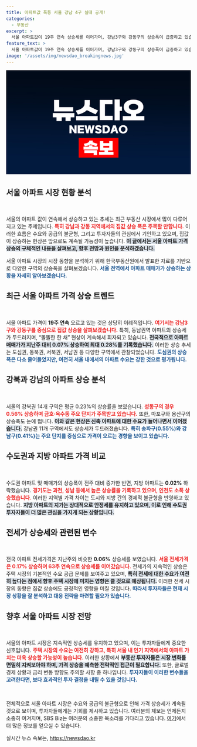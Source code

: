 ```yaml
---
title: 아파트값 폭등 서울 강남 4구 실태 공개!
categories:
  - 부동산
excerpt: >
  서울 아파트값이 19주 연속 상승세를 이어가며, 강남3구와 강동구의 상승폭이 급증하고 있습니다. 똘똘한 한 채 열풍 속에 서울과 수도권 부동산 시장이 뜨겁게 달아오르고 있습니다!
feature_text: >
  서울 아파트값이 19주 연속 상승세를 이어가며, 강남3구와 강동구의 상승폭이 급증하고 있습니다. 똘똘한 한 채 열풍 속에 서울과 수도권 부동산 시장이 뜨겁게 달아오르고 있습니다!
image: '/assets/img/newsdao_breakingnews.jpg'
---
```


<p><img src="/assets/img/newsdao_breakingnews.jpg" alt="ontimetimes 속보" /></p>

<h2 data-ke-size="size26">서울 아파트 시장 현황 분석</h2>

<p data-ke-size="size16">&nbsp;</p>

<p>서울의 아파트 값이 연속해서 상승하고 있는 추세는 최근 부동산 시장에서 많이 다루어지고 있는 주제입니다. <b><span style="color: #ee2323;">특히 강남과 강동 지역에서의 집값 상승 폭은 주목할 만합니다.</span></b> 이러한 흐름은 수요와 공급의 불균형, 그리고 투자자들의 관심에서 기인하고 있으며, 집값이 상승하는 현상은 앞으로도 계속될 가능성이 높습니다. <b><span style="background-color: #21538527;">이 글에서는 서울 아파트 가격 상승의 구체적인 내용을 살펴보고, 향후 전망과 원인을 분석하겠습니다.</span></b></p>

<p>서울 아파트 시장의 시장 동향을 분석하기 위해 한국부동산원에서 발표한 자료를 기반으로 다양한 구역의 상승폭을 살펴보겠습니다. <b><span style="color: #1a5490;">서울 전역에서 아파트 매매가가 상승하는 상황을 자세히 알아보겠습니다.</span></b></p>

<h2 data-ke-size="size26">최근 서울 아파트 가격 상승 트렌드</h2>

<p data-ke-size="size16">&nbsp;</p>

<p>서울 아파트 가격이 <b>19주 연속</b> 오르고 있는 것은 상당히 이례적입니다. <b><span style="color: #ee2323;">여기서는 강남3구와 강동구를 중심으로 집값 상승을 살펴보겠습니다.</span></b> 특히, 동남권역 아파트의 상승세가 두드러지며, “똘똘한 한 채” 현상이 계속해서 회자되고 있습니다. <b><span style="background-color: #21538527;">전국적으로 아파트 매매가가 지난주 대비 0.07% 상승하여 최대 0.28%를 기록했습니다.</span></b> 이러한 상승 추세는 도심권, 동북권, 서북권, 서남권 등 다양한 구역에서 관찰되었습니다. <b><span style="color: #1a5490;">도심권의 상승폭은 다소 줄어들었지만, 여전히 서울 내에서의 아파트 수요는 강한 것으로 평가됩니다.</span></b></p>

<h2 data-ke-size="size26">강북과 강남의 아파트 상승 분석</h2>

<p data-ke-size="size16">&nbsp;</p>

<p>서울의 강북권 14개 구역은 평균 0.23%의 상승률을 보였습니다. <b><span style="color: #ee2323;">성동구의 경우 0.56% 상승하며 금호·옥수동 주요 단지가 주목받고 있습니다.</span></b> 또한, 마포구와 용산구의 상승폭도 눈에 띕니다. <b><span style="background-color: #21538527;">이와 같은 현상은 신축 아파트에 대한 수요가 늘어나면서 이어졌습니다.</span></b> 강남권 11개 구역에서도 상승세가 두드러졌습니다. <b><span style="color: #1a5490;">특히 송파구(0.55%)와 강남구(0.41%)는 주요 단지를 중심으로 가격이 오르는 경향을 보이고 있습니다.</span></b></p>

<h2 data-ke-size="size26">수도권과 지방 아파트 가격 비교</h2>

<p data-ke-size="size16">&nbsp;</p>

<p>수도권 아파트 및 매매가의 상승폭이 전주 대비 증가한 반면, 지방 아파트는 <b>0.02%</b> 하락했습니다. <b><span style="color: #ee2323;">경기도는 과천, 성남 등에서 높은 상승률을 기록하고 있으며, 인천도 소폭 상승했습니다.</span></b> 이러한 지역별 가격 차이는 도시와 지방 간의 경제적 불균형을 반영하고 있습니다. <b><span style="background-color: #21538527;">지방 아파트의 지가는 상대적으로 안정세를 유지하고 있으며, 이로 인해 수도권 투자자들이 더 많은 관심을 가지게 되는 상황입니다.</span></b></p>

<h2 data-ke-size="size26">전세가 상승세와 관련된 변수</h2>

<p data-ke-size="size16">&nbsp;</p>

<p>전국 아파트 전세가격은 지난주와 비슷한 <b>0.06%</b> 상승세를 보였습니다. <b><span style="color: #ee2323;">서울 전세가격은 0.17% 상승하며 63주 연속으로 상승세를 이어갔습니다.</span></b> 전세가의 지속적인 상승은 주택 시장의 기본적인 수요 공급 문제를 보여주고 있으며, <b><span style="background-color: #21538527;">특히 전세에 대한 수요가 여전히 높다는 점에서 향후 주택 시장에 미치는 영향은 클 것으로 예상됩니다.</span></b> 이러한 전세 시장의 동향은 집값 상승에도 긍정적인 영향을 미칠 것입니다. <b><span style="color: #1a5490;">따라서 투자자들은 현재 시장 상황을 잘 분석하고 대응 전략을 마련할 필요가 있습니다.</span></b></p>

<h2 data-ke-size="size26">향후 서울 아파트 시장 전망</h2>

<p data-ke-size="size16">&nbsp;</p>

<p>서울의 아파트 시장은 지속적인 상승세를 유지하고 있으며, 이는 투자자들에게 중요한 신호입니다. <b><span style="color: #ee2323;">주택 시장의 수요는 여전히 강하고, 특히 서울 내 인기 지역에서의 아파트 가치는 더욱 상승할 가능성이 높습니다.</span></b> 이러한 상황에서 <b><span style="background-color: #21538527;">부동산 투자자들은 시장 변화를 면밀히 지켜보아야 하며, 가격 상승을 예측한 전략적인 접근이 필요합니다.</span></b> 또한, 글로벌 경제 상황과 금리 변동 방향도 주의할 사항 중 하나입니다. <b><span style="color: #1a5490;">투자자들이 이러한 변수들을 고려한다면, 보다 효과적인 투자 결정을 내릴 수 있을 것입니다.</span></b></p>

<p data-ke-size="size16">&nbsp;</p>

<p>전체적으로 서울 아파트 시장은 수요와 공급의 불균형으로 인해 가격 상승세가 계속될 것으로 보이며, 투자자들에게는 기회를 제시하고 있습니다. 여러분의 제보는 언제든지 소중히 여겨지며, SBS Biz는 여러분의 소중한 목소리를 기다리고 있습니다. <a href="https://url.kr/9pghjn">여기</a>에서 더 많은 정보를 얻으실 수 있습니다.</p>
실시간 뉴스 속보는, <a href="https://newsdao.kr" rel="dofollow">https://newsdao.kr</a>


